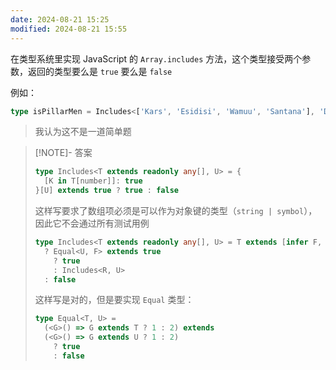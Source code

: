 ```yaml
---
date: 2024-08-21 15:25
modified: 2024-08-21 15:55
---
```


在类型系统里实现 JavaScript 的 `Array.includes` 方法，这个类型接受两个参数，返回的类型要么是 `true` 要么是 `false`

例如：

```ts
type isPillarMen = Includes<['Kars', 'Esidisi', 'Wamuu', 'Santana'], 'Dio'> // expected to be `false`
```

> 我认为这不是一道简单题

> [!NOTE]- 答案
> 
> ```ts
> type Includes<T extends readonly any[], U> = {
>   [K in T[number]]: true
> }[U] extends true ? true : false
> ```
> 
> 这样写要求了数组项必须是可以作为对象键的类型（`string | symbol`），因此它不会通过所有测试用例
> 
> ```ts
> type Includes<T extends readonly any[], U> = T extends [infer F, ...infer R]
>   ? Equal<U, F> extends true
>     ? true
>     : Includes<R, U>
>   : false
> ```
> 
> 这样写是对的，但是要实现 `Equal` 类型：
> ```ts
> type Equal<T, U> =
>   (<G>() => G extends T ? 1 : 2) extends
>   (<G>() => G extends U ? 1 : 2)
>     ? true
>     : false
> ```
